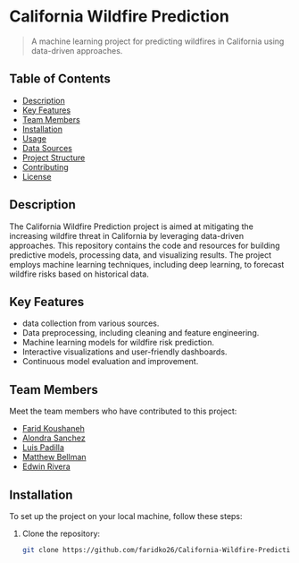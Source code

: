 # California Wildfire Prediction


> A machine learning project for predicting wildfires in California using data-driven approaches.

## Table of Contents

- [Description](#description)
- [Key Features](#key-features)
- [Team Members](#team-members)
- [Installation](#installation)
- [Usage](#usage)
- [Data Sources](#data-sources)
- [Project Structure](#project-structure)
- [Contributing](#contributing)
- [License](#license)

## Description

The California Wildfire Prediction project is aimed at mitigating the increasing wildfire threat in California by leveraging data-driven approaches. This repository contains the code and resources for building predictive models, processing data, and visualizing results. The project employs machine learning techniques, including deep learning, to forecast wildfire risks based on historical data.

## Key Features

- data collection from various sources.
- Data preprocessing, including cleaning and feature engineering.
- Machine learning models for wildfire risk prediction.
- Interactive visualizations and user-friendly dashboards.
- Continuous model evaluation and improvement.

## Team Members

Meet the team members who have contributed to this project:

- [Farid Koushaneh](https://github.com/faridko26)
- [Alondra Sanchez](https://github.com/Whimss)
- [Luis Padilla](https://github.com/luis-pad)
- [Matthew Bellman]()
- [Edwin Rivera]()

## Installation

To set up the project on your local machine, follow these steps:

1. Clone the repository:

   ```bash
   git clone https://github.com/faridko26/California-Wildfire-Prediction.git

